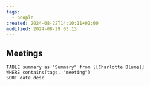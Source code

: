 ```yaml
---
tags:
  - people
created: 2024-08-22T14:10:11+02:00
modified: 2024-08-29 03:13
---
```


## Meetings
```dataview
TABLE summary as "Summary" from [[Charlotte Blume]]
WHERE contains(tags, "meeting")
SORT date desc
```
